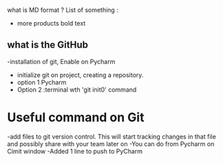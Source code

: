 what is MD format ?
List of something :
- more products
bold text
## what is the GitHub
-installation of git, Enable on Pycharm
- initialize git on project, creating a repository.
- option 1 Pycharm
- Option 2 :terminal wth 'git init0' command
# Useful command on Git
-add files to git version control. This will start tracking changes in that file and possibly share with your team later on
-You can do from Pycharm on Cimit window
-Added 1 line to push to PyCharm
